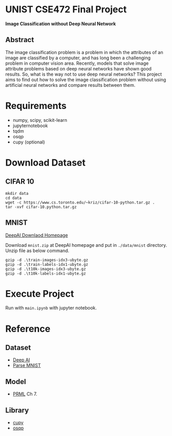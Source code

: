 # UNIST CSE472 Final Project

**Image Classification without Deep Neural Network**

## Abstract

The image classification problem is a problem in which the attributes of an image are classified by a computer, 
and has long been a challenging problem in computer vision area. 
Recently, models that solve image attribute problems based on deep neural networks have shown good results. 
So, what is the way not to use deep neural networks? 
This project aims to find out how to solve the image classification problem without using artificial neural networks and compare results between them.

# Requirements

- numpy, scipy, scikit-learn
- jupyternotebook
- tqdm
- osqp
- cupy (optional)

# Download Dataset

## CIFAR 10

```
mkdir data
cd data
wget -c https://www.cs.toronto.edu/~kriz/cifar-10-python.tar.gz .
tar -xvf cifar-10.python.tar.gz
```

## MNIST

[DeepAI Downlaod Homepage](https://deepai.org/dataset/mnist)

Download `mnist.zip` at DeepAI homepage and put in `./data/mnist` directory.
Unzip file as below command.

```
gzip -d .\train-images-idx3-ubyte.gz
gzip -d .\train-labels-idx1-ubyte.gz
gzip -d .\t10k-images-idx3-ubyte.gz
gzip -d .\t10k-labels-idx1-ubyte.gz
```

# Execute Project

Run with `main.ipynb` with jupyter notebook.

# Reference

## Dataset

- [Deep AI](https://deepai.org/dataset/mnist)
- [Parse MNIST](https://stackoverflow.com/questions/39969045/parsing-yann-lecuns-mnist-idx-file-format)

## Model

- [PRML](https://www.microsoft.com/en-us/research/uploads/prod/2006/01/Bishop-Pattern-Recognition-and-Machine-Learning-2006.pdf) Ch 7.

## Library

- [cupy](https://cupy.dev/)
- [osqp](https://osqp.org/)